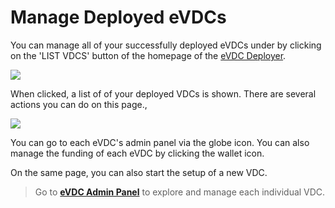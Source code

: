 # Manage Deployed eVDCs

You can manage all of your successfully deployed eVDCs under by clicking on the 'LIST VDCS' button of the homepage of the [eVDC Deployer](vdc.testnet.grid.tf).

![](deployer.png)

When clicked, a list of of your deployed VDCs is shown. There are several actions you can do on this page.,  

![](vdclist.png)

You can go to each eVDC's admin panel via the globe icon. You can also manage the funding of each eVDC by clicking the wallet icon. 

On the same page, you can also start the setup of a new VDC.

> Go to [__eVDC Admin Panel__](evdc_admin.md) to explore and manage each individual VDC.